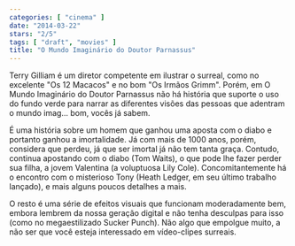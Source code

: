 ```yaml
---
categories: [ "cinema" ]
date: "2014-03-22"
stars: "2/5"
tags: [ "draft", "movies" ]
title: "O Mundo Imaginário do Doutor Parnassus"
---
```

Terry Gilliam é um diretor competente em ilustrar o surreal, como no
excelente "Os 12 Macacos" e no bom "Os Irmãos Grimm". Porém, em O Mundo
Imaginário do Doutor Parnassus não há história que suporte o uso do
fundo verde para narrar as diferentes visões das pessoas que adentram
o mundo imag... bom, vocês já sabem.

É uma história sobre um homem que ganhou uma aposta com o diabo e
portanto ganhou a imortalidade. Já com mais de 1000 anos, porém,
considera que perdeu, já que ser imortal já não tem tanta
graça. Contudo, continua apostando com o diabo (Tom Waits), o que
pode lhe fazer perder sua filha, a jovem Valentina (a voluptuosa Lily
Cole). Concomitantemente há o encontro com o misterioso Tony (Heath
Ledger, em seu último trabalho lançado), e mais alguns poucos detalhes
a mais.

O resto é uma série de efeitos visuais que funcionam moderadamente bem,
embora lembrem da nossa geração digital e não tenha desculpas para
isso (como no megaestilizado Sucker Punch). Não algo que empolgue muito,
a não ser que você esteja interessado em vídeo-clipes surreais.

